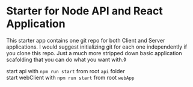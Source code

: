 # Starter for Node API and React Application

This starter app contains one git repo for both Client and Server applications.
I would suggest initializing git for each one independently if you clone this repo. 
Just a much more stripped down basic application scafolding that you can do what you want with.◊

start api with `npm run start` from root `api` folder <br/>
start webClient with `npm run start` from root `webApp`
